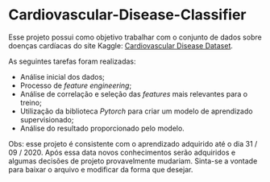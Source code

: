 # Cardiovascular-Disease-Classifier

Esse projeto possui como objetivo trabalhar com o conjunto de dados sobre doenças cardíacas do site Kaggle: [Cardiovascular Disease Dataset](https://www.kaggle.com/sulianova/cardiovascular-disease-dataset). 

As seguintes tarefas foram realizadas:


*   Análise inicial dos dados;
*   Processo de *feature engineering*;
*   Análise de correlação e seleção das *features* mais relevantes para o treino;
*   Utilização da biblioteca *Pytorch* para criar um modelo de aprendizado supervisionado;
*   Análise do resultado proporcionado pelo modelo.


Obs: esse projeto é consistente com o aprendizado adquirido até o dia 31 / 09 / 2020. Após essa data novos conhecimentos serão adquiridos e algumas decisões de projeto provavelmente mudariam. Sinta-se a vontade para baixar o arquivo e modificar da forma que desejar. 

